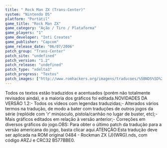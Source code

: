 ```yaml
---
title: " Rock Man ZX (Trans-Center)"
system: "Nintendo DS"
platform: "Portátil"
game_title: "Rock Man ZX"
game_category: "Ação / Tiro / Plataforma"
game_players: "1"
game_developer: "Inti Creates"
game_publisher: "Capcom"
game_release_date: "06/07/2006"
patch_group: "Trans-Center"
patch_site: "undefined"
patch_version: "1.2"
patch_release: "undefined"
patch_type: "xdelta3"
patch_progress: "Textos"
patch_images: ["http://www.romhackers.org/imagens/traducoes/%5BNDS%5D%20Rock%20Man%20ZX%20-%20Trans-Center%20-%201.png","http://www.romhackers.org/imagens/traducoes/%5BNDS%5D%20Rock%20Man%20ZX%20-%20Trans-Center%20-%202.png","http://www.romhackers.org/imagens/traducoes/%5BNDS%5D%20Rock%20Man%20ZX%20-%20Trans-Center%20-%203.png"]
---
```

Todos os textos estão traduzidos e acentuados (porém não totalmente revisados ainda), e a maioria dos gráficos foi editada.NOVIDADES DA VERSÃO 1.2:- Todos os vídeos com legendas traduzidas;- Alterados vários termos na tradução, de modo a bater com traduções de outros jogos da série (replóide com 'r' minúsculo, pistola/canhão no lugar de buster, etc);- Mais gráficos editados em relação à versão anterior;- Correções em diversos gráficos do jogo.OBS: Para obter o último patch da tradução para a versão americana do jogo, basta clicar aqui.ATENÇÃO:Esta tradução deve ser aplicada na ROM original 0484 - Rockman ZX (J)(WRG).nds, com código ARZJ e CRC32 B577BBE0.